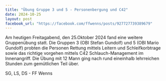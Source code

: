 ```yaml
---
title: "Übung Gruppe 3 und 5 - Personenbergung und C42"
date: 2024-10-25
layout: post
facebook_url: "https://facebook.com/ffwenns/posts/927727739389679"
---
```


Am heutigen Freitagabend, den 25.Oktober 2024 fand eine weitere Gruppenübung statt. Die Gruppen 3 (OBI Stefan Gundolf) und 5 (OBI Mario Gundolf) probten die Personen Rettung mittels Leitern und Schleifkorbtrage sowie das richtige vorgehen mittels C42 Schlauch-Management im Innenangriff. Die Übung mit 12 Mann ging nach rund eineinhalb lehrreichen Stunden zum gemütlichen Teil über. 

 SG, LS, DS - FF Wenns